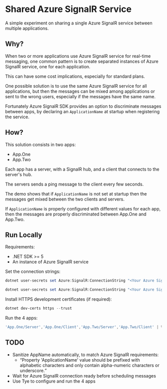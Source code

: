 # Shared Azure SignalR Service

A simple experiment on sharing a single Azure SignalR service between multiple applications.

## Why?

When two or more applications use Azure SignalR service for real-time messaging, one common
pattern is to create separated instances of Azure SignalR service, one for each application.

This can have some cost implications, especially for standard plans.

One possible solution is to use the same Azure SignalR service for all applications, but
then the messages can be mixed among applications or sent to the wrong users, especially
if the messages have the same name.

Fortunately Azure SignalR SDK provides an option to discriminate messages between apps,
by declaring an `ApplicationName` at startup when registering the service.

## How?

This solution consists in two apps:
- App.One
- App.Two

Each app has a server, with a SignalR hub, and a client that connects to the server's hub.

The servers sends a ping message to the client every few seconds.

The demo shows that if `ApplicationName` is not set at startup then the messages get
mixed between the two clients and servers.

If `ApplicationName` is properly configured with different values for each app, then the
messages are properly discriminated between App.One and App.Two.

## Run Locally

Requirements:
- .NET SDK >= 5
- An instance of Azure SignalR service

Set the connection strings:

```powershell
dotnet user-secrets set Azure:SignalR:ConnectionString "<Your Azure SignalR connection string>" --project App.One/Server/

dotnet user-secrets set Azure:SignalR:ConnectionString "<Your Azure SignalR connection string>" --project App.Two/Server/
```

Install HTTPS development certificates (if required):

```powershell
dotnet dev-certs https --trust
```

Run the 4 apps:

```powershell
'App.One/Server','App.One/Client','App.Two/Server','App.Two/Client' | % { Start "cmd" "/k dotnet run" -WorkingDirectory $_ }
```

## TODO
- Sanitize AppName automatically, to match Azure SignalR requirements:
  - <q>Property 'ApplicationName' value should be prefixed with alphabetic characters and only contain alpha-numeric characters or underscore.</q>
- Wait for Azure SignalR connection ready before scheduling messages
- Use Tye to configure and run the 4 apps

